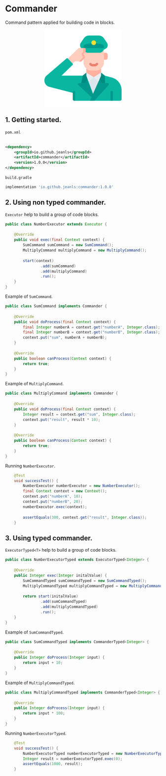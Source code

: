 # Commander

Command pattern applied for building code in blocks.

<img src="assets/military.png" style="width: 250px;display: block;margin-left: auto;margin-right: auto" alt="commander">

## 1. Getting started.

``pom.xml``

````xml

<dependency>
    <groupId>io.github.jeanls</groupId>
    <artifactId>commander</artifactId>
    <version>1.0.0</version>
</dependency>
````

``build.gradle``

````groovy
implementation 'io.github.jeanls:commander:1.0.0'
````

## 2. Using non typed commander.


``Executor`` help to build a group of code blocks.

````java
public class NumberExecutor extends Executor {

    @Override
    public void exec(final Context context) {
        SumCommand sumCommand = new SumCommand();
        MultiplyCommand multiplyCommand = new MultiplyCommand();

        start(context)
                .add(sumCommand)
                .add(multiplyCommand)
                .run();
    }
}
````

Example of ``SumCommand``.

````java
public class SumCommand implements Commander {

    @Override
    public void doProcess(final Context context) {
        final Integer numberA = context.get("numberA", Integer.class);
        final Integer numberB = context.get("numberB", Integer.class);
        context.put("sum", numberA + numberB);
    }

    @Override
    public boolean canProcess(Context context) {
        return true;
    }
}
`````

Example of ``MultiplyCommand``.

````java
public class MultiplyCommand implements Commander {

    @Override
    public void doProcess(final Context context) {
        Integer result = context.get("sum", Integer.class);
        context.put("result", result * 10);
    }

    @Override
    public boolean canProcess(Context context) {
        return true;
    }
}
````

Running ``NumberExecutor``.

````java
    @Test
    void successTest() {
        NumberExecutor numberExecutor = new NumberExecutor();
        final Context context = new Context();
        context.put("numberA", 10);
        context.put("numberB", 20);
        numberExecutor.exec(context);

        assertEquals(300, context.get("result", Integer.class));
    }
````

## 3. Using typed commander.

``ExecutorTyped<T>`` help to build a group of code blocks.

````java
public class NumberExecutorTyped extends ExecutorTyped<Integer> {

    @Override
    public Integer exec(Integer initalValue) {
        SumCommandTyped sumCommandTyped = new SumCommandTyped();
        MultiplyCommandTyped multiplyCommandTyped = new MultiplyCommandTyped();

        return start(initalValue)
                .add(sumCommandTyped)
                .add(multiplyCommandTyped)
                .run();
    }
}
````

Example of ``SumCommandTyped``.

````java
public class SumCommandTyped implements CommanderTyped<Integer> {

    @Override
    public Integer doProcess(Integer input) {
        return input + 10;
    }
}
````

Example of ``MultiplyCommandTyped``.

````java
public class MultiplyCommandTyped implements CommanderTyped<Integer> {

    @Override
    public Integer doProcess(Integer input) {
        return input * 100;
    }
}
````

Running ``NumberExecutorTyped``.

````java
    @Test
    void successTest() {
        NumberExecutorTyped numberExecutorTyped = new NumberExecutorTyped();
        Integer result = numberExecutorTyped.exec(0);
        assertEquals(1000, result);
    }
````
